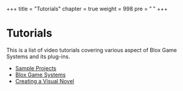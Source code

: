 +++
title = "Tutorials"
chapter = true
weight = 998
pre = "<b> </b>"
+++

# Tutorials

This is a list of video tutorials covering various aspect of Blox Game Systems and its plug-ins.


- [<i class="fa fa-archive" aria-hidden="true"></i> Sample Projects](https://drive.google.com/open?id=1z9XrPhtxFAUxX-DWU_yW4O2Do09hAfFl)
- [<i class="fa fa-youtube" aria-hidden="true"></i> Blox Game Systems](https://www.youtube.com/playlist?list=PLuaBtUXEKcdJFTn_N5rG7CQZfB57dcQDy)
- [<i class="fa fa-youtube" aria-hidden="true"></i> Creating a Visual Novel](https://www.youtube.com/playlist?list=PLuaBtUXEKcdK9UtD8rx3tYMfLzPRawwOV)
